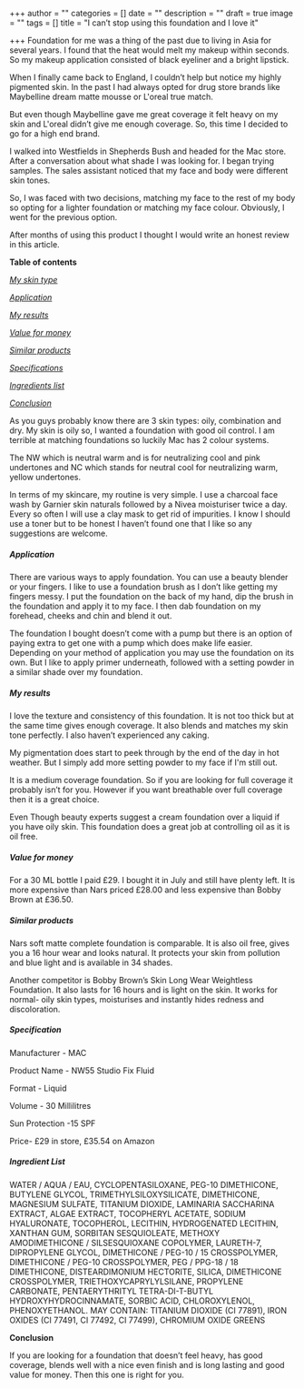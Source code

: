 +++
author = ""
categories = []
date = ""
description = ""
draft = true
image = ""
tags = []
title = "I can’t stop using this foundation and I love it"

+++
Foundation for me was a thing of the past due to living in Asia for several years. I found that the heat would melt my makeup within seconds. So my makeup application consisted of black eyeliner and a bright lipstick.

When I finally came back to England, I couldn’t help but notice my highly pigmented skin. In the past I had always opted for drug store brands like Maybelline dream matte mousse or L'oreal true match.

But even though Maybelline gave me great coverage it felt heavy on my skin and L'oreal didn’t give me enough coverage. So, this time I decided to go for a high end brand.

I walked into Westfields in Shepherds Bush and headed for the Mac store. After a conversation about what shade I was looking for. I began trying samples. The sales assistant noticed that my face and body were different skin tones.

So, I was faced with two decisions, matching my face to the rest of my body so opting for a lighter foundation or matching my face colour. Obviously, I went for the previous option.

After months of using this product I thought I would write an honest review in this article.

**Table of contents**

[_My skin type_](#my-skin-type)

[_Application_](#application)

[_My results_](#my-results)

[_Value for money_](#value-for-money)

[_Similar products_](#similar-products)

[_Specifications_](#specifications)

[_Ingredients list_](#ingredients-list)

[_Conclusion_](#conclusion)

As you guys probably know there are 3 skin types: oily, combination and dry. My skin is oily so, I wanted a foundation with good oil control. I am terrible at matching foundations so luckily Mac has 2 colour systems.

The NW which is neutral warm and is for neutralizing cool and pink undertones and NC which stands for neutral cool for neutralizing warm, yellow undertones.

In terms of my skincare, my routine is very simple. I use a charcoal face wash by Garnier skin naturals followed by a Nivea moisturiser twice a day. Every so often I will use a clay mask to get rid of impurities. I know I should use a toner but to be honest I haven’t found one that I like so any suggestions are welcome.

##### **Application**

There are various ways to apply foundation. You can use a beauty blender or your fingers. I like to use a foundation brush as I don’t like getting my fingers messy. I put the foundation on the back of my hand, dip the brush in the foundation and apply it to my face. I then dab foundation on my forehead, cheeks and chin and blend it out.

The foundation I bought doesn’t come with a pump but there is an option of paying extra to get one with a pump which does make life easier. Depending on your method of application you may use the foundation on its own. But I like to apply primer underneath, followed with a setting powder in a similar shade over my foundation.

##### **My results**

I love the texture and consistency of this foundation. It is not too thick but at the same time gives enough coverage. It also blends and matches my skin tone perfectly. I also haven’t experienced any caking.

My pigmentation does start to peek through by the end of the day in hot weather. But I simply add more setting powder to my face if I'm still out.

It is a medium coverage foundation. So if you are looking for full coverage it probably isn’t for you. However if you want breathable over full coverage then it is a great choice.

Even Though beauty experts suggest a cream foundation over a liquid if you have oily skin. This foundation does a great job at controlling oil as it is oil free.

##### **Value for money**

For a 30 ML bottle I paid £29. I bought it in July and still have plenty left. It is more expensive than Nars priced £28.00 and less expensive than Bobby Brown at £36.50.

##### **Similar products**

Nars soft matte complete foundation is comparable. It is also oil free, gives you a 16 hour wear and looks natural. It protects your skin from pollution and blue light and is available in 34 shades.

Another competitor is Bobby Brown’s Skin Long Wear Weightless Foundation. It also lasts for 16 hours and is light on the skin. It works for normal- oily skin types, moisturises and instantly hides redness and discoloration.

##### **Specification**

Manufacturer - MAC

Product Name - NW55 Studio Fix Fluid

Format - Liquid

Volume - 30 Millilitres

Sun Protection -15 SPF

Price- £29 in store, £35.54 on Amazon

##### **Ingredient List**

WATER / AQUA / EAU, CYCLOPENTASILOXANE, PEG-10 DIMETHICONE, BUTYLENE GLYCOL, TRIMETHYLSILOXYSILICATE, DIMETHICONE, MAGNESIUM SULFATE, TITANIUM DIOXIDE, LAMINARIA SACCHARINA EXTRACT, ALGAE EXTRACT, TOCOPHERYL ACETATE, SODIUM HYALURONATE, TOCOPHEROL, LECITHIN, HYDROGENATED LECITHIN, XANTHAN GUM, SORBITAN SESQUIOLEATE, METHOXY AMODIMETHICONE / SILSESQUIOXANE COPOLYMER, LAURETH-7, DIPROPYLENE GLYCOL, DIMETHICONE / PEG-10 / 15 CROSSPOLYMER, DIMETHICONE / PEG-10 CROSSPOLYMER, PEG / PPG-18 / 18 DIMETHICONE, DISTEARDIMONIUM HECTORITE, SILICA, DIMETHICONE CROSSPOLYMER, TRIETHOXYCAPRYLYLSILANE, PROPYLENE CARBONATE, PENTAERYTHRITYL TETRA-DI-T-BUTYL HYDROXYHYDROCINNAMATE, SORBIC ACID, CHLOROXYLENOL, PHENOXYETHANOL. MAY CONTAIN: TITANIUM DIOXIDE (CI 77891), IRON OXIDES (CI 77491, CI 77492, CI 77499), CHROMIUM OXIDE GREENS

**Conclusion**

If you are looking for a foundation that doesn’t feel heavy, has good coverage, blends well with a nice even finish and is long lasting and good value for money. Then this one is right for you.